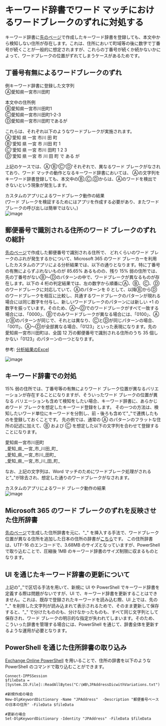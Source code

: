 # キーワード辞書でワード マッチにおけるワードブレークのずれに対処する
キーワード辞書に[先のページ](https://github.com/YoshihiroIchinose/E5Comp/blob/main/AddressDictionayforEDM.md)で作成したキーワード辞書を登録しても、本文中から検知しない住所が存在します。これは、住所において町域等の後に数字で丁番号が続くことが一般的に想定されますが、これらの丁番号が続くか続かないかによって、ワードブレークの位置がずれてしまうケースがあるためです。

## 丁番号有無によるワードブレークのずれ
例キーワード辞書に登録した文字列   
Ⓐ愛知県一宮市川田町  
   
本文中の住所例   
Ⓑ愛知県一宮市川田町1   
Ⓒ愛知県一宮市川田町1-2-3   
Ⓓ愛知県一宮市川田町であるが   
   
これらは、それぞれ以下のようなワードブレークが実施されます。   
Ⓐ’愛知 県 一宮 市川 田 町   
Ⓑ'愛知 県 一宮 市 川田 町 1   
Ⓒ'愛知 県 一宮 市川 田町 1 2 3   
Ⓓ'愛知 県 一宮 市 川 田 町 で ある が

上記のケースでは、Ⓐ'Ⓑ'Ⓒ'Ⓓ'それぞれで、異なるワード ブレークがなされており、ワード マッチの動作となるキーワード辞書においては、
Ⓐの文字列をキーワード辞書登録しても、本文中のⒷ,Ⓒ,Ⓓからは、Ⓐのワードを検出できないという現象が発生します。    

カスタムのアプリによるワードブレーク動作の結果   
(ワード ブレークを検証するためにはアプリを作成する必要があり、またワードブレークの呼び出しは簡単ではない。)   
![image](https://github.com/YoshihiroIchinose/E5Comp/assets/66407692/d97f60e4-618c-4d80-a732-f0d2302e0fbc)



## 郵便番号で識別される住所のワード ブレークのずれの総計
[先のページ](https://github.com/YoshihiroIchinose/E5Comp/blob/main/AddressDictionayforEDM.md)で作成した郵便番号で識別される住所で、
どれくらいのワード ブレークのぶれが発生するかについて、Microsoft 365 のワード ブレーカーを利用したカスタムのアプリによる分析結果では、以下の通りとなります。特に丁番号の有無によらずぶれないものが 85.65% あるものの、残り 15% 弱の住所では、先の丁番号がないⒷ～Ⓓのパターンの中で、ワードブレークが異なるものが存在します。以下の 4 桁の判定結果では、左の数字から順番にⒶ、Ⓑ、Ⓒ、Ⓓのワードブレークに対応していて、Ⓐのパターンを 0 として、以降ⒷからⒹのワードブレークを相互に比較し、共通するワードブレークのパターンが現れる場合には同じ数字を付与し、新しいワードブレークのパターンには新しい +1 の数字を振っています。そのため、Ⓐ～Ⓓでのワードブレークがすべて一致する場合には、「0000」、Ⓑでのみワードブレークが異なる場合には、「0100」、ⒶとⒷのパターンが同じで、それとは異なり、ⒸとⒹが同じパターンの場合、「0011」、Ⓐ～Ⓓが全部異なる場合、「0123」といった表現になります。先の愛知県一宮市川田町は、全国 12 万の郵便番号で識別される住所のうち 35 個しかない「0123」のパターンの一つとなります。

参考: [分析結果のExcel](https://github.com/YoshihiroIchinose/E5Comp/blob/main/WB/%E4%BD%8F%E6%89%80%E8%BE%9E%E6%9B%B8_d_ana_M365.xlsx)

![image](https://github.com/YoshihiroIchinose/E5Comp/assets/66407692/1041f6d1-ec7d-43e6-a199-b5dbf15ff547)

## キーワード辞書での対処
15% 弱の住所では、丁番号等の有無によりワード ブレーク位置が異なるバリエーションが存在することになりますが、そういったワード ブレークの位置が異なる
バリエーションも含めて検知をしたい場合、キーワード辞書に、あらかじめワード ブレークを想定したキーワード登録をします。
その一つの方法は、検知したいワード単位にキーワードを分割し、前・後ろも含めて"\_"で連携したものを登録しておくことです。
先の例では、通常の Ⓐ のパターンのフラットな住所の記述に加えて、Ⓑ および Ⓒ を想定した以下の文字列を合わせて登録することになります。

愛知県一宮市川田町   
\_愛知_県_一宮_市_川田_町_   
\_愛知_県_一宮_市川_田町_   
\_愛知_県_一宮_市_川_田_町_   

なお、上記の文字列は、Word マッチのためにワードブレーク処理がされると"_"が除去され、想定した通りのワードブレークがなされます。

カスタムのアプリによるワード ブレーク動作の結果   
![image](https://github.com/YoshihiroIchinose/E5Comp/assets/66407692/243f7116-0036-46c4-b3fd-a7bb4b20578d)

## Microsoft 365 のワード ブレークのずれを反映させた住所辞書
[先のページ](https://github.com/YoshihiroIchinose/E5Comp/blob/main/AddressDictionayforEDM.md)で生成した住所辞書を元に、"\_" を挿入する手法で、ワードブレーク位置が異なる住所を追加した日本の住所の辞書が[こちら](https://github.com/YoshihiroIchinose/E5Comp/blob/main/WB/JPAddressDicwithVariations.txt)です。
この住所辞書は、UTF-16 のエンコードで、3.68MB のサイズとなっていますが、PowerShell で取り込むことで、圧縮後 1MB のキーワード辞書のサイズ制限に収まるものとなります。

## UI を通じたキーワード辞書の更新について
上記の"\_"で区切る手法を用いて、新規に UI や PowerShell でキーワード辞書を定義する際は問題がないですが、UI で、キーワード辞書を更新することはできません。これは、既存で登録されたキーワードを読み込む際、UI 上では、先の "\_" を削除した文字列が読み込まれて表示されるためで、そのまま更新して保存すると、"\_" で分けたもののも、分けなかったものも、すべて同じ文字列として保存され、ワード ブレークの明示的な指定が失われてしまいます。そのため、こういった辞書を管理する場合には、PowerShell を通じて、辞書全体を更新するような運用が必要となります。

## PowerShell を通じた住所辞書の取り込み
[Exchange Online PowerShell](https://learn.microsoft.com/ja-jp/powershell/exchange/connect-to-exchange-online-powershell?view=exchange-ps) を用いることで、住所の辞書を以下のような PowerShell のコマンドで取り込むことができます。
```
Connect-IPPSSession   
$fileData = [System.IO.File]::ReadAllBytes("C:\WB\JPAddressDicwithVariations.txt")

#新規作成の場合
New-DlpKeywordDictionary -Name "JPAddress"  -Description "郵便番号ベースの日本の住所" -FileData $fileData

#更新の場合
Set-DlpKeywordDictionary -Identity "JPAddress" -FileData $fileData
```
